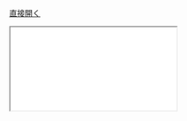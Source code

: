 [直接開く](../creative_advance_with_MDL/index.html)

<iframe src="../creative_advance_with_MDL/index.html" seamless></iframe>
